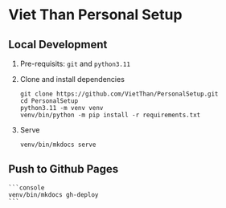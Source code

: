 # Viet Than Personal Setup

## Local Development

1. Pre-requisits: `git` and `python3.11`
2. Clone and install dependencies

    ```console
    git clone https://github.com/VietThan/PersonalSetup.git
    cd PersonalSetup
    python3.11 -m venv venv
    venv/bin/python -m pip install -r requirements.txt
    ```

3. Serve

    ```console
    venv/bin/mkdocs serve
    ```

## Push to Github Pages

    ```console
    venv/bin/mkdocs gh-deploy
    ```
